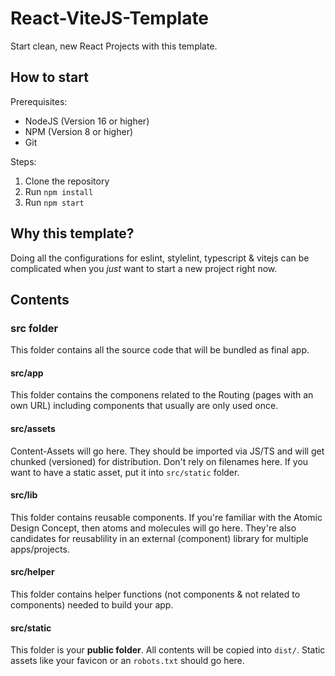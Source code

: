 # React-ViteJS-Template

Start clean, new React Projects with this template.

## How to start

Prerequisites:

- NodeJS (Version 16 or higher)
- NPM (Version 8 or higher)
- Git

Steps:

1. Clone the repository
2. Run `npm install`
3. Run `npm start`

## Why this template?

Doing all the configurations for eslint, stylelint, typescript & vitejs can be complicated when you *just* want to start a new project right now.

## Contents

### src folder

This folder contains all the source code that will be bundled as final app.

#### src/app

This folder contains the componens related to the Routing (pages with an own URL) including components that usually are only used once.

#### src/assets

Content-Assets will go here. They should be imported via JS/TS and will get chunked (versioned) for distribution. Don't rely on filenames here. If you want to have a static asset, put it into `src/static` folder.

#### src/lib

This folder contains reusable components. If you're familiar with the Atomic Design Concept, then atoms and molecules will go here. They're also candidates for reusablility in an external (component) library for multiple apps/projects.

#### src/helper

This folder contains helper functions (not components & not related to components) needed to build your app.

#### src/static

This folder is your **public folder**. All contents will be copied into `dist/`. Static assets like your favicon or an `robots.txt` should go here.